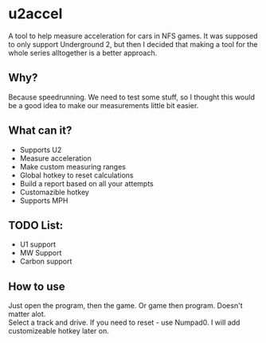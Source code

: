 # u2accel

A tool to help measure acceleration for cars in NFS games. It was supposed to only support Underground 2, but then I decided
that making a tool for the whole series alltogether is a better approach.

## Why?  

Because speedrunning. We need to test some stuff, so I thought this would be a good idea to make our measurements little bit easier.  

## What can it?

- Supports U2
- Measure acceleration
- Make custom measuring ranges
- Global hotkey to reset calculations
- Build a report based on all your attempts
- Customazible hotkey
- Supports MPH

## TODO List:

- U1 support
- MW Support
- Carbon support

## How to use
Just open the program, then the game. Or game then program. Doesn't matter alot.  
Select a track and drive. If you need to reset - use Numpad0. I will add customizeable hotkey later on.
